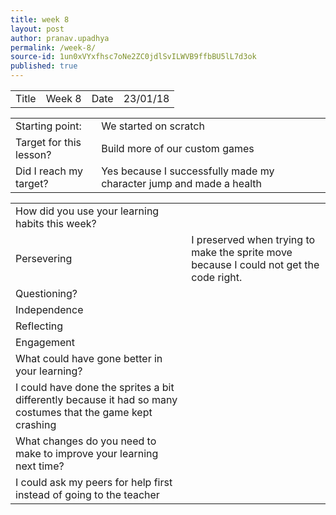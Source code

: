 ```yaml
---
title: week 8
layout: post
author: pranav.upadhya
permalink: /week-8/
source-id: 1un0xVYxfhsc7oNe2ZC0jdlSvILWVB9ffbBU5lL7d3ok
published: true
---
```

<table>
  <tr>
    <td>Title</td>
    <td>Week 8</td>
    <td>Date</td>
    <td>23/01/18</td>
  </tr>
</table>


<table>
  <tr>
    <td>Starting point:</td>
    <td>We started on scratch</td>
  </tr>
  <tr>
    <td>Target for this lesson?</td>
    <td>Build more of our custom games</td>
  </tr>
  <tr>
    <td>Did I reach my target? </td>
    <td>Yes because I successfully made my character jump and made a health</td>
  </tr>
</table>


<table>
  <tr>
    <td>How did you use your learning habits this week?</td>
    <td></td>
  </tr>
  <tr>
    <td>Persevering</td>
    <td>I preserved when trying to make the sprite move because I could not  get the code right.</td>
  </tr>
  <tr>
    <td>Questioning?</td>
    <td></td>
  </tr>
  <tr>
    <td>Independence</td>
    <td></td>
  </tr>
  <tr>
    <td>Reflecting</td>
    <td></td>
  </tr>
  <tr>
    <td>Engagement</td>
    <td></td>
  </tr>
  <tr>
    <td>What could have gone better in your learning?</td>
    <td></td>
  </tr>
  <tr>
    <td>I could have done the sprites a bit differently because it had so many costumes that the game kept crashing</td>
    <td></td>
  </tr>
  <tr>
    <td>What changes do you need to make to improve your learning next time?</td>
    <td></td>
  </tr>
  <tr>
    <td>I could ask my peers for help first instead of going to the teacher</td>
    <td></td>
  </tr>
</table>


